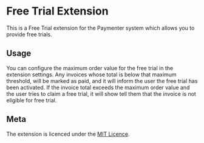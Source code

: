 # Free Trial Extension
This is a Free Trial extension for the Paymenter system which allows you to provide free trials.

## Usage
You can configure the maximum order value for the free trial in the extension settings. Any invoices whose total is below that maximum threshold, will be marked as paid, and it will inform the user the free trial has been activated. If the invoice total exceeds the maximum order value and the user tries to claim a free trial, it will show tell them that the invoice is not eligible for free trial.

## Meta
The extension is licenced under the [MIT Licence](LICENCE).